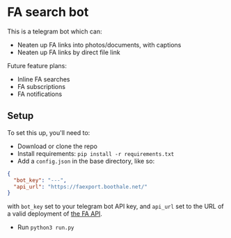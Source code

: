 # FA search bot
This is a telegram bot which can:
- Neaten up FA links into photos/documents, with captions
- Neaten up FA links by direct file link

Future feature plans:
- Inline FA searches
- FA subscriptions
- FA notifications

## Setup
To set this up, you'll need to:
 - Download or clone the repo
 - Install requirements: `pip install -r requirements.txt`
 - Add a `config.json` in the base directory, like so:
```json
{
  "bot_key": "---",
  "api_url": "https://faexport.boothale.net/"
}
```
with `bot_key` set to your telegram bot API key, and `api_url` set to the URL of a valid deployment of [the FA API](https://github.com/boothale/faexport).
 - Run `python3 run.py`
